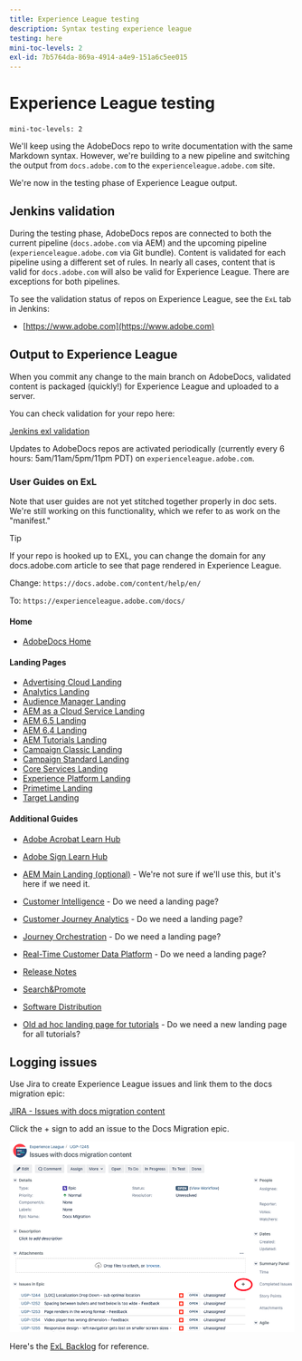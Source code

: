 ```yaml
---
title: Experience League testing
description: Syntax testing experience league
testing: here
mini-toc-levels: 2
exl-id: 7b5764da-869a-4914-a4e9-151a6c5ee015
---
```

# Experience League testing

`mini-toc-levels: 2`

We'll keep using the AdobeDocs repo to write documentation with the same Markdown syntax. However, we're building to a new pipeline and switching the output from `docs.adobe.com` to the `experienceleague.adobe.com` site.

We're now in the testing phase of Experience League output.

## Jenkins validation

During the testing phase, AdobeDocs repos are connected to both the current pipeline (`docs.adobe.com` via AEM) and the upcoming pipeline (`experienceleague.adobe.com` via Git bundle). Content is validated for each pipeline using a different set of rules. In nearly all cases, content that is valid for `docs.adobe.com` will also be valid for Experience League. There are exceptions for both pipelines.

To see the validation status of repos on Experience League, see the `ExL` tab in Jenkins:

* [https://www.adobe.com](https://www.adobe.com)

## Output to Experience League

When you commit any change to the main branch on AdobeDocs, validated content is packaged (quickly!) for Experience League and uploaded to a server.

You can check validation for your repo here:

[Jenkins exl validation](https://www.adobe.com)

Updates to AdobeDocs repos are activated periodically (currently every 6 hours: 5am/11am/5pm/11pm PDT) on `experienceleague.adobe.com`.

### User Guides on ExL

Note that user guides are not yet stitched together properly in doc sets. We're still working on this functionality, which we refer to as work on the "manifest."

>[!TIP]
>
>If your repo is hooked up to EXL, you can change the domain for any docs.adobe.com article to see that page rendered in Experience League.
>
>Change: `https://docs.adobe.com/content/help/en/`
>
>To: `https://experienceleague.adobe.com/docs/`

#### Home

* [AdobeDocs Home](https://%65xperienceleague.adobe.com/docs/)

#### Landing Pages

* [Advertising Cloud Landing](https://%65xperienceleague.adobe.com/docs/advertising-cloud.html)
* [Analytics Landing](https://%65xperienceleague.adobe.com/docs/analytics.html)
* [Audience Manager Landing](https://%65xperienceleague.adobe.com/docs/audience-manager.html)
* [AEM as a Cloud Service Landing](https://%65xperienceleague.adobe.com/docs/experience-manager-cloud-service.html)
* [AEM 6.5 Landing](https://%65xperienceleague.adobe.com/docs/experience-manager-65.html)
* [AEM 6.4 Landing](https://%65xperienceleague.adobe.com/docs/experience-manager-64.html)
* [AEM Tutorials Landing](https://%65xperienceleague.adobe.com/docs/experience-manager-tutorials.html)
* [Campaign Classic Landing](https://%65xperienceleague.adobe.com/docs/campaign-classic.html)
* [Campaign Standard Landing](https://%65xperienceleague.adobe.com/docs/campaign-standard.html)
* [Core Services Landing](https://%65xperienceleague.adobe.com/docs/core-services.html)
* [Experience Platform Landing](https://%65xperienceleague.adobe.com/docs/experience-platform.html)
* [Primetime Landing](https://%65xperienceleague.adobe.com/docs/primetime.html)
* [Target Landing](https://%65xperienceleague.adobe.com/docs/target.html)

#### Additional Guides

* [Adobe Acrobat Learn Hub](https://%65xperienceleague.adobe.com/docs/document-cloud-learn/acrobat-learning/overview.html?lang=en)
* [Adobe Sign Learn Hub](https://%65xperienceleague.adobe.com/docs/document-cloud-learn/sign-learning-hub/overview.html?lang=en)
* [AEM Main Landing (optional)](https://%65xperienceleague.adobe.com/docs/experience-manager.html) - We're not sure if we'll use this, but it's here if we need it.
* [Customer Intelligence](https://%65xperienceleague.adobe.com/docs/experience-platform/intelligent-services/home.html?lang=en) - Do we need a landing page?
* [Customer Journey Analytics](https://%65xperienceleague.adobe.com/docs/analytics-platform/using/cja-landing.html) - Do we need a landing page?
* [Journey Orchestration](https://%65xperienceleague.adobe.com/docs/journeys/using/journey-orchestration-home.html) - Do we need a landing page?
* [Real-Time Customer Data Platform](https://%65xperienceleague.adobe.com/docs/experience-platform/rtcdp/overview.html) - Do we need a landing page?
* [Release Notes](https://%65xperienceleague.adobe.com/docs/release-notes/experience-cloud/current.html?lang=en)
* [Search&Promote](https://%65xperienceleague.adobe.com/docs/search-promote/using/sp-home.html?lang=en)
* [Software Distribution](https://%65xperienceleague.adobe.com/docs/experience-cloud/software-distribution/home.html?lang=en)

* [Old ad hoc landing page for tutorials](https://%65xperienceleague.adobe.com/docs/experience-cloud/tutorials/home.html#tutorials) - Do we need a new landing page for all tutorials?

<!--

**Advertising Cloud**

* [Advertising Cloud](https://%65xperienceleague.adobe.com/docs/advertising-cloud/all/home.html) (staged)

**AEM**

* [AEM as a Cloud Service](https://%65xperienceleague.adobe.com/docs/experience-manager-cloud-service/landing/home.html)
* [AEM 6.5](https://%65xperienceleague.adobe.com/docs/experience-manager-65/user-guide/home.html)
* [AEM 6.4](https://%65xperienceleague.adobe.com/docs/experience-manager-64/user-guide/home.html)
* [AEM Automated Forms Conversion Service](https://%65xperienceleague.adobe.com/docs/aem-forms-automated-conversion-service/using/introduction.html)
* [AEM Brand Portal](https://%65xperienceleague.adobe.com/docs/experience-manager-brand-portal/using/home.html) 
* [AEM Cloud Manager](https://%65xperienceleague.adobe.com/docs/experience-manager-cloud-manager/using/introduction-to-cloud-manager.html) 
* [AEM Core Components](https://%65xperienceleague.adobe.com/docs/experience-manager-core-components/using/introduction.html) 
* [AEM Desktop](https://%65xperienceleague.adobe.com/docs/experience-manager-desktop-app/using/introduction.html) 
* [AEM Dispatcher](https://%65xperienceleague.adobe.com/docs/experience-manager-dispatcher/using/dispatcher.html)
* [AEM HTL](https://%65xperienceleague.adobe.com/docs/experience-manager-htl/using/overview.html)
* [AEM Screens](https://%65xperienceleague.adobe.com/docs/experience-manager-screens/user-guide/aem-screens-introduction.html)

**Analytics**

* [Analytics](https://%65xperienceleague.adobe.com/docs/analytics.html)
* [Media Analytics](https://%65xperienceleague.adobe.com/docs/media-analytics/using/media-overview.html)
* [Analytics Real-time Customer Data Platform](https://%65xperienceleague.adobe.com/docs/experience-platform/rtcdp/overview.html)
* [Data Workbench](https://%65xperienceleague.adobe.com/docs/data-workbench/using/home.html)
* [Journey Orchestration](https://%65xperienceleague.adobe.com/docs/journeys/using/journey-orchestration-home.html)

* [Analytics Implementation Setup](https://%65xperienceleague.adobe.com/docs/analytics-implementation-setup/implementation-setup/home.html) (not live; stale)

**AAM**

* [Audience Manager](https://%65xperienceleague.adobe.com/docs/audience-manager/user-guide/aam-home.html)
* [Audience Manager Admin](https://%65xperienceleague.adobe.com/docs/audience-manager-admin/admin-guide/admin-home.html)

**Target**

* [Target](https://%65xperienceleague.adobe.com/docs/target/using/target-home.html) 

**Campaign**

* [Campaign Classic](https://%65xperienceleague.adobe.com/docs/campaign-classic/using/campaign-classic-home.html)
* [Campaign Standard](https://%65xperienceleague.adobe.com/docs/campaign-standard/using/campaign-standard-home.html)

**Platform, Core, Misc**

* [Auditor](https://%65xperienceleague.adobe.com/docs/auditor/using/overview.html)
* [Control Panel](https://%65xperienceleague.adobe.com/docs/control-panel/using/control-panel-home.html) (staged)
* [Core Services](https://%65xperienceleague.adobe.com/docs/core-services/interface/marketing-cloud-integrations.html)
* [Customer One](https://%65xperienceleague.adobe.com/docs/customer-one/using/home.html)
* [Debugger](https://%65xperienceleague.adobe.com/docs/debugger/using/experience-cloud-debugger.html)
* [Device Co-op](https://%65xperienceleague.adobe.com/docs/device-co-op/using/home.html)
* [DTM](https://%65xperienceleague.adobe.com/docs/dtm/using/dtm-home.html)
* [Dynamic Media Classic](https://%65xperienceleague.adobe.com/docs/dynamic-media-classic/using/home.html)
* [Dynamic Media Developer Resources](https://%65xperienceleague.adobe.com/docs/dynamic-media-developer-resources/landing/home.html) (staged)
* [Experience Cloud Landing](https://%65xperienceleague.adobe.com/docs/experience-cloud/user-guides/home.html) (links point to docs.adobe.com, so kinda useless)
* [ID Service](https://%65xperienceleague.adobe.com/docs/id-service/using/home.html)
* [Launch](https://%65xperienceleague.adobe.com/docs/launch/using/overview.html)
* [Livefyre](https://%65xperienceleague.adobe.com/docs/livefyre/using/home.html)
* [Magento PAAS](https://%65xperienceleague.adobe.com/docs/magento-paas/paas/overview.html) (staged)
* [Marketo Sky](https://%65xperienceleague.adobe.com/docs/marketo/sky/home.html) (staged)
* [Mobile Services](https://%65xperienceleague.adobe.com/docs/mobile-services/using/home.html)
* [Places](https://%65xperienceleague.adobe.com/docs/places/using/home.html)
* [Platform](https://%65xperienceleague.adobe.com/docs/experience-platform/landing/home.html)
* [Primetime](https://%65xperienceleague.adobe.com/docs/primetime/programming/home.html)
* [Release Notes](https://%65xperienceleague.adobe.com/docs/release-notes/experience-cloud/current.html)
* [Search&Promote](https://%65xperienceleague.adobe.com/docs/search-promote/using/sp-home.html)
* [Social](https://%65xperienceleague.adobe.com/docs/social/using/home.html) (EOL-ignore)
* [Authoring Guide](https://%65xperienceleague.adobe.com/docs/collaborative-doc-instructions/collaboration-guide/home.html?lang=en#collaboration-guide)

**Tech Marketing Tutorials**

* [AEM Learn Tutorials](https://%65xperienceleague.adobe.com/docs/experience-manager-learn/cloud-service/overview.html) 
* [Analytics Learn Tutorials](https://%65xperienceleague.adobe.com/docs/analytics-learn/tutorials/overview.html)
* [Audience Manager Learn](https://%65xperienceleague.adobe.com/docs/audience-manager-learn/tutorials/overview.html)
* [Campaign Standard Learn Tutorials](https://%65xperienceleague.adobe.com/docs/campaign-standard-learn/tutorials/overview.html) 
* [Campaign Classic Learn Tutorials](https://%65xperienceleague.adobe.com/docs/campaign-classic-learn/tutorials/overview.html)
* [Core Services Learn](https://%65xperienceleague.adobe.com/docs/core-services-learn/tutorials/overview.html)
* [Document Cloud Learn](https://%65xperienceleague.adobe.com/docs/document-cloud-learn/sign-tutorials/overview.html)
* [Journey Orchestration Learn](https://%65xperienceleague.adobe.com/docs/journey-orchestration-learn/tutorials/overview.html)
* [Platform Learn](https://%65xperienceleague.adobe.com/docs/platform-learn/comprehensive-technical-tutorial/overview.html)
* [Target Learn Tutorials](https://%65xperienceleague.adobe.com/docs/target-learn/tutorials/overview.html)

-->



## Logging issues

Use Jira to create Experience League issues and link them to the docs migration epic:

[JIRA - Issues with docs migration content](https://www.adobe.com.adobe.com)

Click the + sign to add an issue to the Docs Migration epic.

![testing](/help/test-guide/assets/jira-plus.png)

Here's the [ExL Backlog](https://www.adobe.com) for reference.
